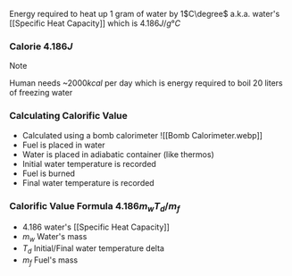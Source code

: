 Energy required to heat up 1 gram of water by 1$C\degree$
a.k.a. water's [[Specific Heat Capacity]] which is $4.186J/g°C$
### Calorie $4.186J$
> [!note] 
> Human needs ~$2000kcal$ per day
> which is energy required to boil 
> 20 liters of freezing water
> 
### Calculating Calorific Value
- Calculated using a bomb calorimeter
	![[Bomb Calorimeter.webp]]
- Fuel is placed in water
- Water is placed in adiabatic container (like thermos)
- Initial water temperature is recorded
- Fuel is burned
- Final water temperature is recorded
### Calorific Value Formula $4.186m_wT_d/m_f$
- $4.186$ water's [[Specific Heat Capacity]]
- $m_w$ Water's mass
- $T_d$ Initial/Final water temperature delta
- $m_f$ Fuel's mass
